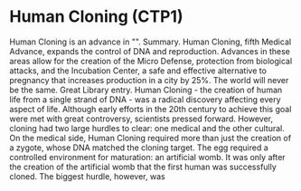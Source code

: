 # Human Cloning (CTP1)

Human Cloning is an advance in "".
Summary.
Human Cloning, fifth Medical Advance, expands the control of DNA and reproduction. Advances in these areas allow for the creation of the Micro Defense, protection from biological attacks, and the Incubation Center, a safe and effective alternative to pregnancy that increases production in a city by 25%. The world will never be the same.
Great Library entry.
Human Cloning - the creation of human life from a single strand of DNA - was a radical discovery affecting every aspect of life. Although early efforts in the 20th century to achieve this goal were met with great controversy, scientists pressed forward. However, cloning had two large hurdles to clear: one medical and the other cultural. On the medical side, Human Cloning required more than just the creation of a zygote, whose DNA matched the cloning target. The egg required a controlled environment for maturation: an artificial womb. It was only after the creation of the artificial womb that the first human was successfully cloned. The biggest hurdle, however, was